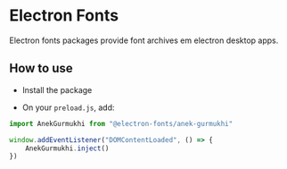 # Electron Fonts

Electron fonts packages provide font archives em electron desktop apps.

## How to use

* Install the package

* On your `preload.js`, add:

```ts
import AnekGurmukhi from "@electron-fonts/anek-gurmukhi"

window.addEventListener("DOMContentLoaded", () => {
    AnekGurmukhi.inject()
})
```